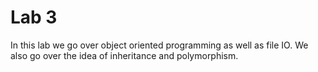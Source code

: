 # Lab 3
In this lab we go over object oriented programming as well as file IO. We also go over the idea of inheritance and polymorphism.

